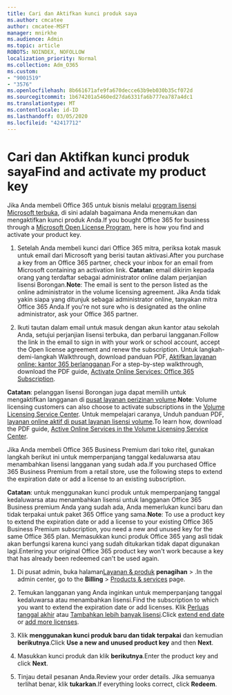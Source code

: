 ```yaml
---
title: Cari dan Aktifkan kunci produk saya
ms.author: cmcatee
author: cmcatee-MSFT
manager: mnirkhe
ms.audience: Admin
ms.topic: article
ROBOTS: NOINDEX, NOFOLLOW
localization_priority: Normal
ms.collection: Adm_O365
ms.custom:
- "9001519"
- "3576"
ms.openlocfilehash: 8b661671afe9fa670decce63b9eb030b35cf072d
ms.sourcegitcommit: 1b674201a5460ed27da6331fa6b777ea787a4dc1
ms.translationtype: MT
ms.contentlocale: id-ID
ms.lasthandoff: 03/05/2020
ms.locfileid: "42417712"
---
```

# <a name="find-and-activate-my-product-key"></a><span data-ttu-id="0a149-102">Cari dan Aktifkan kunci produk saya</span><span class="sxs-lookup"><span data-stu-id="0a149-102">Find and activate my product key</span></span>

<span data-ttu-id="0a149-103">Jika Anda membeli Office 365 untuk bisnis melalui [program lisensi Microsoft terbuka](https://go.microsoft.com/fwlink/p/?LinkID=613298), di sini adalah bagaimana Anda menemukan dan mengaktifkan kunci produk Anda.</span><span class="sxs-lookup"><span data-stu-id="0a149-103">If you bought Office 365 for business through a [Microsoft Open License Program](https://go.microsoft.com/fwlink/p/?LinkID=613298), here is how you find and activate your product key.</span></span>

1. <span data-ttu-id="0a149-104">Setelah Anda membeli kunci dari Office 365 mitra, periksa kotak masuk untuk email dari Microsoft yang berisi tautan aktivasi.</span><span class="sxs-lookup"><span data-stu-id="0a149-104">After you purchase a key from an Office 365 partner, check your inbox for an email from Microsoft containing an activation link.</span></span>  <span data-ttu-id="0a149-105">**Catatan**: email dikirim kepada orang yang terdaftar sebagai administrator online dalam perjanjian lisensi Borongan.</span><span class="sxs-lookup"><span data-stu-id="0a149-105">**Note**: The email is sent to the person listed as the online administrator in the volume licensing agreement.</span></span>  <span data-ttu-id="0a149-106">Jika Anda tidak yakin siapa yang ditunjuk sebagai administrator online, tanyakan mitra Office 365 Anda.</span><span class="sxs-lookup"><span data-stu-id="0a149-106">If you're not sure who is designated as the online administrator, ask your Office 365 partner.</span></span>

2. <span data-ttu-id="0a149-107">Ikuti tautan dalam email untuk masuk dengan akun kantor atau sekolah Anda, setujui perjanjian lisensi terbuka, dan perbarui langganan.</span><span class="sxs-lookup"><span data-stu-id="0a149-107">Follow the link in the email to sign in with your work or school account, accept the Open license agreement and renew the subscription.</span></span>  <span data-ttu-id="0a149-108">Untuk langkah-demi-langkah Walkthrough, download panduan PDF, [Aktifkan layanan online: kantor 365 berlangganan](https://go.microsoft.com/fwlink/p/?LinkId=618100).</span><span class="sxs-lookup"><span data-stu-id="0a149-108">For a step-by-step walkthrough, download the PDF guide, [Activate Online Services: Office 365 Subscription](https://go.microsoft.com/fwlink/p/?LinkId=618100).</span></span> 

<span data-ttu-id="0a149-109">**Catatan**: pelanggan lisensi Borongan juga dapat memilih untuk mengaktifkan langganan di [pusat layanan perizinan volume](https://go.microsoft.com/fwlink/p/?LinkID=282016).</span><span class="sxs-lookup"><span data-stu-id="0a149-109">**Note**: Volume licensing customers can also choose to activate subscriptions in the [Volume Licensing Service Center](https://go.microsoft.com/fwlink/p/?LinkID=282016).</span></span>  <span data-ttu-id="0a149-110">Untuk mempelajari caranya, Unduh panduan PDF, [layanan online aktif di pusat layanan lisensi volume](https://go.microsoft.com/fwlink/p/?LinkId=618096).</span><span class="sxs-lookup"><span data-stu-id="0a149-110">To learn how, download the PDF guide, [Active Online Services in the Volume Licensing Service Center](https://go.microsoft.com/fwlink/p/?LinkId=618096).</span></span>

<span data-ttu-id="0a149-111">Jika Anda membeli Office 365 Business Premium dari toko ritel, gunakan langkah berikut ini untuk memperpanjang tanggal kedaluwarsa atau menambahkan lisensi langganan yang sudah ada.</span><span class="sxs-lookup"><span data-stu-id="0a149-111">If you purchased Office 365 Business Premium from a retail store, use the following steps to extend the expiration date or add a license to an existing subscription.</span></span>

<span data-ttu-id="0a149-112">**Catatan**: untuk menggunakan kunci produk untuk memperpanjang tanggal kedaluwarsa atau menambahkan lisensi untuk langganan Office 365 Business premium Anda yang sudah ada, Anda memerlukan kunci baru dan tidak terpakai untuk paket 365 Office yang sama.</span><span class="sxs-lookup"><span data-stu-id="0a149-112">**Note**: To use a product key to extend the expiration date or add a license to your existing Office 365 Business Premium subscription, you need a new and unused key for the same Office 365 plan.</span></span>  <span data-ttu-id="0a149-113">Memasukkan kunci produk Office 365 yang asli tidak akan berfungsi karena kunci yang sudah ditukarkan tidak dapat digunakan lagi.</span><span class="sxs-lookup"><span data-stu-id="0a149-113">Entering your original Office 365 product key won't work because a key that has already been redeemed can't be used again.</span></span>

1. <span data-ttu-id="0a149-114">Di pusat admin, buka halaman[Layanan & produk](https://go.microsoft.com/fwlink/p/?linkid=842054) **penagihan** > .</span><span class="sxs-lookup"><span data-stu-id="0a149-114">In the admin center, go to the **Billing** > [Products & services](https://go.microsoft.com/fwlink/p/?linkid=842054) page.</span></span>

2. <span data-ttu-id="0a149-115">Temukan langganan yang Anda inginkan untuk memperpanjang tanggal kedaluwarsa atau menambahkan lisensi.</span><span class="sxs-lookup"><span data-stu-id="0a149-115">Find the subscription to which you want to extend the expiration date or add licenses.</span></span>  <span data-ttu-id="0a149-116">Klik [Perluas tanggal akhir](https://go.microsoft.com/fwlink/p/?linkid=842054) atau [Tambahkan lebih banyak lisensi](https://go.microsoft.com/fwlink/p/?linkid=842054).</span><span class="sxs-lookup"><span data-stu-id="0a149-116">Click [extend end date](https://go.microsoft.com/fwlink/p/?linkid=842054) or [add more licenses](https://go.microsoft.com/fwlink/p/?linkid=842054).</span></span>

3. <span data-ttu-id="0a149-117">Klik **menggunakan kunci produk baru dan tidak terpakai** dan kemudian **berikutnya**.</span><span class="sxs-lookup"><span data-stu-id="0a149-117">Click **Use a new and unused product key** and then **Next**.</span></span>

4. <span data-ttu-id="0a149-118">Masukkan kunci produk dan klik **berikutnya**.</span><span class="sxs-lookup"><span data-stu-id="0a149-118">Enter the product key and click **Next**.</span></span>

5. <span data-ttu-id="0a149-119">Tinjau detail pesanan Anda.</span><span class="sxs-lookup"><span data-stu-id="0a149-119">Review your order details.</span></span>  <span data-ttu-id="0a149-120">Jika semuanya terlihat benar, klik **tukarkan**.</span><span class="sxs-lookup"><span data-stu-id="0a149-120">If everything looks correct, click **Redeem**.</span></span>